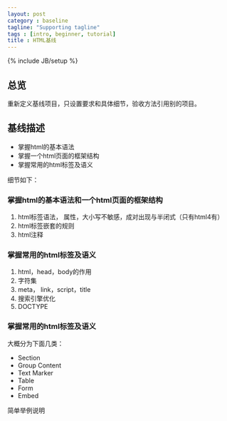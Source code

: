 ```yaml
---
layout: post
category : baseline
tagline: "Supporting tagline"
tags : [intro, beginner, tutorial]
title : HTML基线
---
```

{% include JB/setup %}

## 总览

重新定义基线项目，只设置要求和具体细节，验收方法引用别的项目。


## 基线描述

* 掌握html的基本语法
* 掌握一个html页面的框架结构
* 掌握常用的html标签及语义

细节如下：

### 掌握html的基本语法和一个html页面的框架结构

1. html标签语法， 属性，大小写不敏感，成对出现与半闭式（只有html4有）
2. html标签嵌套的规则
3. html注释

### 掌握常用的html标签及语义

1. html，head，body的作用
2. 字符集
3. meta， link，script，title
4. 搜索引擎优化
5. DOCTYPE

### 掌握常用的html标签及语义

大概分为下面几类：
- Section
- Group Content
- Text Marker
- Table
- Form
- Embed

简单举例说明